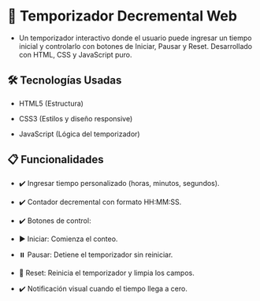 # 📝 Temporizador Decremental Web
- Un temporizador interactivo donde el usuario puede ingresar un tiempo inicial y controlarlo con botones de Iniciar, Pausar y Reset. Desarrollado con HTML, CSS y JavaScript puro.

 ## 🛠️ Tecnologías Usadas
- HTML5 (Estructura)

- CSS3 (Estilos y diseño responsive)

- JavaScript (Lógica del temporizador)

## 📋 Funcionalidades
- ✔️ Ingresar tiempo personalizado (horas, minutos, segundos).
- ✔️ Contador decremental con formato HH:MM:SS.
- ✔️ Botones de control:

- ▶️ Iniciar: Comienza el conteo.

- ⏸️ Pausar: Detiene el temporizador sin reiniciar.

- 🔄 Reset: Reinicia el temporizador y limpia los campos.
- ✔️ Notificación visual cuando el tiempo llega a cero.

